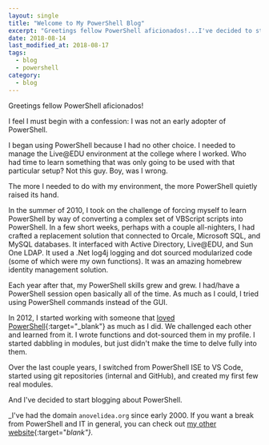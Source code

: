 ```yaml
---
layout: single
title: "Welcome to My PowerShell Blog"
excerpt: "Greetings fellow PowerShell aficionados!...I've decided to start blogging about PowerShell."
date: 2018-08-14
last_modified_at: 2018-08-17
tags:
  - blog
  - powershell
category:
  - blog
---
```


Greetings fellow PowerShell aficionados!

I feel I must begin with a confession: I was not an early adopter of PowerShell.

I began using PowerShell because I had no other choice. I needed to manage the Live@EDU environment at the college where I worked. Who had time to learn something that was only going to be used with that particular setup? Not this guy. Boy, was I wrong.

The more I needed to do with my environment, the more PowerShell quietly raised its hand.

In the summer of 2010, I took on the challenge of forcing myself to learn PowerShell by way of converting a complex set of VBScript scripts into PowerShell. In a few short weeks, perhaps with a couple all-nighters, I had crafted a replacement solution that connected to Orcale, Microsoft SQL, and MySQL databases. It interfaced with Active Directory, Live@EDU, and Sun One LDAP. It used a .Net log4j logging and dot sourced modularized code (some of which were my own functions). It was an amazing homebrew identity management solution.

Each year after that, my PowerShell skills grew and grew. I had/have a PowerShell session open basically all of the time. As much as I could, I tried using PowerShell commands instead of the GUI.

In 2012, I started working with someone that [loved PowerShell](https://www.ILovePowerShell.com){:target="_blank"} as much as I did. We challenged each other and learned from it. I wrote functions and dot-sourced them in my profile. I started dabbling in modules, but just didn't make the time to delve fully into them.

Over the last couple years, I switched from PowerShell ISE to VS Code, started using git repositories (internal and GitHub), and created my first few real modules.

And I've decided to start blogging about PowerShell.

_I've had the domain `anovelidea.org` since early 2000. If you want a break from PowerShell and IT in general, you can check out [my other website](http://www.anovelidea.org){:target="_blank"}._